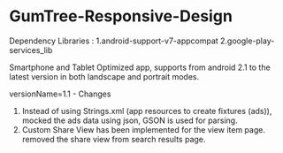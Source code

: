 GumTree-Responsive-Design
=========================
Dependency Libraries : 
1.android-support-v7-appcompat 
2.google-play-services_lib


Smartphone and Tablet Optimized app, supports from android 2.1 to the latest version in both landscape and portrait modes.


versionName=1.1 - Changes

1. Instead of using Strings.xml (app resources to create fixtures (ads)), mocked the ads data using json, GSON is used for parsing.
2. Custom Share View has been implemented for the view item page. removed the share view from search results page. 
